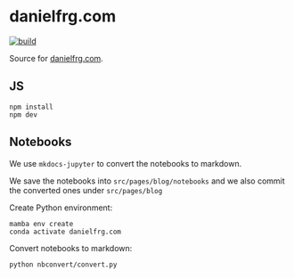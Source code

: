 # danielfrg.com

[![build](https://github.com/danielfrg/danielfrg.com/workflows/deploy/badge.svg)](https://github.com/danielfrg/danielfrg.com/actions/workflows/deploy.yml)

Source for [danielfrg.com](danielfrg.com).

## JS

```shell
npm install
npm dev
```

## Notebooks

We use `mkdocs-jupyter` to convert the notebooks to markdown.

We save the notebooks into `src/pages/blog/notebooks`
and we also commit the converted ones under `src/pages/blog`

Create Python environment:

```shell
mamba env create
conda activate danielfrg.com
```

Convert notebooks to markdown:

```shell
python nbconvert/convert.py
```
